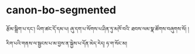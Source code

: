 # canon-bo-segmented
རྩོམ་སྒྲིག་པ་དང་། ཡིག་ཚང་དོ་དམ་པ། ཞུ་དག་པ་སོགས་པ་ཤིན་ཏུ་མཁོ་བའི་    ཐབས་ལམ་སྣ་ཚོགས་བཞུགས་སོ། །རིག་པའི་གནས་ལ་སྦྱངས་པ་མ་བྱས་ན་སྐྱེས་པ་དོན་མེད་རེད། ཧ་ག་སོང་མ།
